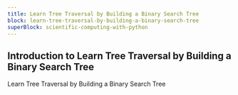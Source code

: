 ```yaml
---
title: Learn Tree Traversal by Building a Binary Search Tree
block: learn-tree-traversal-by-building-a-binary-search-tree
superBlock: scientific-computing-with-python
---
```


## Introduction to Learn Tree Traversal by Building a Binary Search Tree

Learn Tree Traversal by Building a Binary Search Tree

